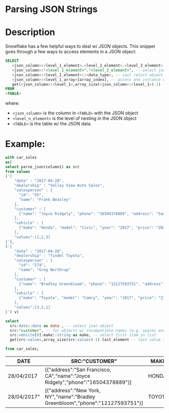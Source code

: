 # Parsing JSON Strings


# Description
Snowflake has a few helpful ways to deal w/ JSON objects. This snippet goes through a few ways to access elements in a JSON object: 

```sql
SELECT 
   <json_column>:<level_1_element>.<level_2_element>.<level_3_element> -- select json element,
   <json_column>:"<level_1_element>"."<level_2_element>", -- select json element if element name has special characters or spaces
   <json_column>:<level_1_element>::<data_type>, -- cast return object to explicit type
   <json_column>:<level_1_array>[array_index], -- access one instance of array
   get(<json_column>:<level_1>,array_size(<json_column>:<level_1>)-1) -- get last element in array
FROM 
<TABLE>
```
where: 
- `<json_column>` is the column in `<TABLE>` with the JSON object
- `<level_n_element>` is the level of nesting in the JSON object
- `<TABLE>` is the table w/ the JSON data. 
# Example: 

```sql
with car_sales
as(
select parse_json(column1) as src
from values
('{
    "date" : "2017-04-28",
    "dealership" : "Valley View Auto Sales",
    "salesperson" : {
      "id": "55",
      "name": "Frank Beasley"
    },
    "customer" : [
      {"name": "Joyce Ridgely", "phone": "16504378889", "address": "San Francisco, CA"}
    ],
    "vehicle" : [
      {"make": "Honda", "model": "Civic", "year": "2017", "price": "20275", "extras":["ext warranty", "paint protection"]}
    ],
    "values":[1,2,3]
}'),
('{
    "date" : "2017-04-28",
    "dealership" : "Tindel Toyota",
    "salesperson" : {
      "id": "274",
      "name": "Greg Northrup"
    },
    "customer" : [
      {"name": "Bradley Greenbloom", "phone": "12127593751", "address": "New York, NY"}
    ],
    "vehicle" : [
      {"make": "Toyota", "model": "Camry", "year": "2017", "price": "23500", "extras":["ext warranty", "rust proofing", "fabric protection"]}
    ],
    "values":[3,2,1]
}') v)

select 
  src:date::date as date , -- select json object
  src:"customer", -- for objects w/ incompatible names (e.g. spaces and special characters) escape w/ quotes
  src:vehicle[0].make::string as make, -- select first item in list
  get(src:values,array_size(src:values)-1) last_element -- last value in list 

from car_sales;
```
|DATE|SRC:"CUSTOMER"|MAKE|LAST_ELEMENT|
|----|------------|----|------|
|28/04/2017|[{"address":"San Francisco, CA","name":"Joyce Ridgely","phone":"16504378889"}]|HONDA|3|
|28/04/2017"|[{"address":"New York, NY","name":"Bradley Greenbloom","phone":"12127593751"}]|TOYOTA|1|

